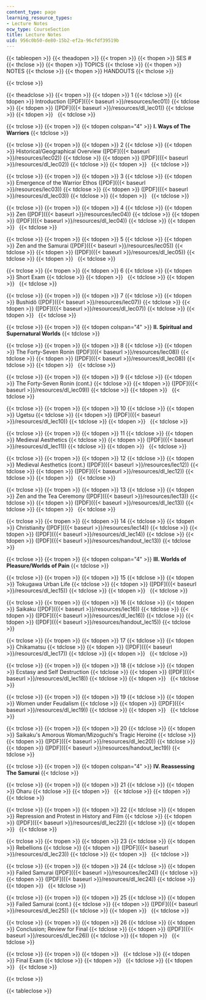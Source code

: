 ```yaml
---
content_type: page
learning_resource_types:
- Lecture Notes
ocw_type: CourseSection
title: Lecture Notes
uid: 956c0b50-de80-15b2-ef2a-96cfdf39519b
---
```


{{< tableopen >}}
{{< theadopen >}}
{{< tropen >}}
{{< thopen >}}
SES #
{{< thclose >}}
{{< thopen >}}
TOPICS
{{< thclose >}}
{{< thopen >}}
NOTES
{{< thclose >}}
{{< thopen >}}
HANDOUTS
{{< thclose >}}

{{< trclose >}}

{{< theadclose >}}
{{< tropen >}}
{{< tdopen >}}
1
{{< tdclose >}}
{{< tdopen >}}
Introduction ([PDF]({{< baseurl >}}/resources/lec01))
{{< tdclose >}}
{{< tdopen >}}
([PDF]({{< baseurl >}}/resources/dl_lec01))
{{< tdclose >}}
{{< tdopen >}}
 
{{< tdclose >}}

{{< trclose >}}
{{< tropen >}}
{{< tdopen colspan="4" >}}
**I. Ways of The Warriors**
{{< tdclose >}}

{{< trclose >}}
{{< tropen >}}
{{< tdopen >}}
2
{{< tdclose >}}
{{< tdopen >}}
Historical/Geographical Overview ([PDF]({{< baseurl >}}/resources/lec02))
{{< tdclose >}}
{{< tdopen >}}
([PDF]({{< baseurl >}}/resources/dl_lec02))
{{< tdclose >}}
{{< tdopen >}}
 
{{< tdclose >}}

{{< trclose >}}
{{< tropen >}}
{{< tdopen >}}
3
{{< tdclose >}}
{{< tdopen >}}
Emergence of the Warrior Ethos ([PDF]({{< baseurl >}}/resources/lec03))
{{< tdclose >}}
{{< tdopen >}}
([PDF]({{< baseurl >}}/resources/dl_lec03))
{{< tdclose >}}
{{< tdopen >}}
 
{{< tdclose >}}

{{< trclose >}}
{{< tropen >}}
{{< tdopen >}}
4
{{< tdclose >}}
{{< tdopen >}}
Zen ([PDF]({{< baseurl >}}/resources/lec04))
{{< tdclose >}}
{{< tdopen >}}
([PDF]({{< baseurl >}}/resources/dl_lec04))
{{< tdclose >}}
{{< tdopen >}}
 
{{< tdclose >}}

{{< trclose >}}
{{< tropen >}}
{{< tdopen >}}
5
{{< tdclose >}}
{{< tdopen >}}
Zen and the Samurai ([PDF]({{< baseurl >}}/resources/lec05))
{{< tdclose >}}
{{< tdopen >}}
([PDF]({{< baseurl >}}/resources/dl_lec05))
{{< tdclose >}}
{{< tdopen >}}
 
{{< tdclose >}}

{{< trclose >}}
{{< tropen >}}
{{< tdopen >}}
6
{{< tdclose >}}
{{< tdopen >}}
Short Exam
{{< tdclose >}}
{{< tdopen >}}
 
{{< tdclose >}}
{{< tdopen >}}
 
{{< tdclose >}}

{{< trclose >}}
{{< tropen >}}
{{< tdopen >}}
7
{{< tdclose >}}
{{< tdopen >}}
Bushidô ([PDF]({{< baseurl >}}/resources/lec07))
{{< tdclose >}}
{{< tdopen >}}
([PDF]({{< baseurl >}}/resources/dl_lec07))
{{< tdclose >}}
{{< tdopen >}}
 
{{< tdclose >}}

{{< trclose >}}
{{< tropen >}}
{{< tdopen colspan="4" >}}
**II. Spiritual and Supernatural Worlds**
{{< tdclose >}}

{{< trclose >}}
{{< tropen >}}
{{< tdopen >}}
8
{{< tdclose >}}
{{< tdopen >}}
The Forty-Seven Ronin ([PDF]({{< baseurl >}}/resources/lec08))
{{< tdclose >}}
{{< tdopen >}}
([PDF]({{< baseurl >}}/resources/dl_lec08))
{{< tdclose >}}
{{< tdopen >}}
 
{{< tdclose >}}

{{< trclose >}}
{{< tropen >}}
{{< tdopen >}}
9
{{< tdclose >}}
{{< tdopen >}}
The Forty-Seven Ronin (cont.)
{{< tdclose >}}
{{< tdopen >}}
([PDF]({{< baseurl >}}/resources/dl_lec09))
{{< tdclose >}}
{{< tdopen >}}
 
{{< tdclose >}}

{{< trclose >}}
{{< tropen >}}
{{< tdopen >}}
10
{{< tdclose >}}
{{< tdopen >}}
Ugetsu
{{< tdclose >}}
{{< tdopen >}}
([PDF]({{< baseurl >}}/resources/dl_lec10))
{{< tdclose >}}
{{< tdopen >}}
 
{{< tdclose >}}

{{< trclose >}}
{{< tropen >}}
{{< tdopen >}}
11
{{< tdclose >}}
{{< tdopen >}}
Medieval Aesthetics
{{< tdclose >}}
{{< tdopen >}}
([PDF]({{< baseurl >}}/resources/dl_lec11))
{{< tdclose >}}
{{< tdopen >}}
 
{{< tdclose >}}

{{< trclose >}}
{{< tropen >}}
{{< tdopen >}}
12
{{< tdclose >}}
{{< tdopen >}}
Medieval Aesthetics (cont.) ([PDF]({{< baseurl >}}/resources/lec12))
{{< tdclose >}}
{{< tdopen >}}
([PDF]({{< baseurl >}}/resources/dl_lec12))
{{< tdclose >}}
{{< tdopen >}}
 
{{< tdclose >}}

{{< trclose >}}
{{< tropen >}}
{{< tdopen >}}
13
{{< tdclose >}}
{{< tdopen >}}
Zen and the Tea Ceremony ([PDF]({{< baseurl >}}/resources/lec13))
{{< tdclose >}}
{{< tdopen >}}
([PDF]({{< baseurl >}}/resources/dl_lec13))
{{< tdclose >}}
{{< tdopen >}}
 
{{< tdclose >}}

{{< trclose >}}
{{< tropen >}}
{{< tdopen >}}
14
{{< tdclose >}}
{{< tdopen >}}
Christianity ([PDF]({{< baseurl >}}/resources/lec14))
{{< tdclose >}}
{{< tdopen >}}
([PDF]({{< baseurl >}}/resources/dl_lec14))
{{< tdclose >}}
{{< tdopen >}}
([PDF]({{< baseurl >}}/resources/handout_lec13))
{{< tdclose >}}

{{< trclose >}}
{{< tropen >}}
{{< tdopen colspan="4" >}}
**III. Worlds of Pleasure/Worlds of Pain**
{{< tdclose >}}

{{< trclose >}}
{{< tropen >}}
{{< tdopen >}}
15
{{< tdclose >}}
{{< tdopen >}}
Tokugawa Urban Life
{{< tdclose >}}
{{< tdopen >}}
([PDF]({{< baseurl >}}/resources/dl_lec15))
{{< tdclose >}}
{{< tdopen >}}
 
{{< tdclose >}}

{{< trclose >}}
{{< tropen >}}
{{< tdopen >}}
16
{{< tdclose >}}
{{< tdopen >}}
Saikaku ([PDF]({{< baseurl >}}/resources/lec16))
{{< tdclose >}}
{{< tdopen >}}
([PDF]({{< baseurl >}}/resources/dl_lec16))
{{< tdclose >}}
{{< tdopen >}}
([PDF]({{< baseurl >}}/resources/handout_lec15))
{{< tdclose >}}

{{< trclose >}}
{{< tropen >}}
{{< tdopen >}}
17
{{< tdclose >}}
{{< tdopen >}}
Chikamatsu
{{< tdclose >}}
{{< tdopen >}}
([PDF]({{< baseurl >}}/resources/dl_lec17))
{{< tdclose >}}
{{< tdopen >}}
 
{{< tdclose >}}

{{< trclose >}}
{{< tropen >}}
{{< tdopen >}}
18
{{< tdclose >}}
{{< tdopen >}}
Ecstasy and Self Destruction
{{< tdclose >}}
{{< tdopen >}}
([PDF]({{< baseurl >}}/resources/dl_lec18))
{{< tdclose >}}
{{< tdopen >}}
 
{{< tdclose >}}

{{< trclose >}}
{{< tropen >}}
{{< tdopen >}}
19
{{< tdclose >}}
{{< tdopen >}}
Women under Feudalism
{{< tdclose >}}
{{< tdopen >}}
([PDF]({{< baseurl >}}/resources/dl_lec19))
{{< tdclose >}}
{{< tdopen >}}
 
{{< tdclose >}}

{{< trclose >}}
{{< tropen >}}
{{< tdopen >}}
20
{{< tdclose >}}
{{< tdopen >}}
Saikaku's Amorous Woman/Mizoguchi's Tragic Heroine
{{< tdclose >}}
{{< tdopen >}}
([PDF]({{< baseurl >}}/resources/dl_lec20))
{{< tdclose >}}
{{< tdopen >}}
([PDF]({{< baseurl >}}/resources/handout_lec19))
{{< tdclose >}}

{{< trclose >}}
{{< tropen >}}
{{< tdopen colspan="4" >}}
**IV. Reassessing The Samurai**
{{< tdclose >}}

{{< trclose >}}
{{< tropen >}}
{{< tdopen >}}
21
{{< tdclose >}}
{{< tdopen >}}
Oharu
{{< tdclose >}}
{{< tdopen >}}
 
{{< tdclose >}}
{{< tdopen >}}
 
{{< tdclose >}}

{{< trclose >}}
{{< tropen >}}
{{< tdopen >}}
22
{{< tdclose >}}
{{< tdopen >}}
Repression and Protest in History and Film
{{< tdclose >}}
{{< tdopen >}}
([PDF]({{< baseurl >}}/resources/dl_lec22))
{{< tdclose >}}
{{< tdopen >}}
 
{{< tdclose >}}

{{< trclose >}}
{{< tropen >}}
{{< tdopen >}}
23
{{< tdclose >}}
{{< tdopen >}}
Rebellions
{{< tdclose >}}
{{< tdopen >}}
([PDF]({{< baseurl >}}/resources/dl_lec23))
{{< tdclose >}}
{{< tdopen >}}
 
{{< tdclose >}}

{{< trclose >}}
{{< tropen >}}
{{< tdopen >}}
24
{{< tdclose >}}
{{< tdopen >}}
Failed Samurai ([PDF]({{< baseurl >}}/resources/lec24))
{{< tdclose >}}
{{< tdopen >}}
([PDF]({{< baseurl >}}/resources/dl_lec24))
{{< tdclose >}}
{{< tdopen >}}
 
{{< tdclose >}}

{{< trclose >}}
{{< tropen >}}
{{< tdopen >}}
25
{{< tdclose >}}
{{< tdopen >}}
Failed Samurai (cont.)
{{< tdclose >}}
{{< tdopen >}}
([PDF]({{< baseurl >}}/resources/dl_lec25))
{{< tdclose >}}
{{< tdopen >}}
 
{{< tdclose >}}

{{< trclose >}}
{{< tropen >}}
{{< tdopen >}}
26
{{< tdclose >}}
{{< tdopen >}}
Conclusion; Review for Final
{{< tdclose >}}
{{< tdopen >}}
([PDF]({{< baseurl >}}/resources/dl_lec26))
{{< tdclose >}}
{{< tdopen >}}
 
{{< tdclose >}}

{{< trclose >}}
{{< tropen >}}
{{< tdopen >}}
 
{{< tdclose >}}
{{< tdopen >}}
Final Exam
{{< tdclose >}}
{{< tdopen >}}
 
{{< tdclose >}}
{{< tdopen >}}
 
{{< tdclose >}}

{{< trclose >}}

{{< tableclose >}}